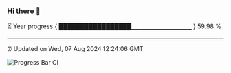 ### Hi there 👋

⏳ Year progress { █████████████████▁▁▁▁▁▁▁▁▁▁▁▁▁ } 59.98 %

---

⏰ Updated on Wed, 07 Aug 2024 12:24:06 GMT

![Progress Bar CI](https://github.com/liununu/liununu/workflows/Progress%20Bar%20CI/badge.svg)
